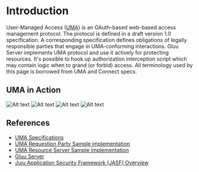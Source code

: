 # Introduction

User-Managed Access ([UMA]) is an OAuth-based web-based access management protocol. The protocol is defined in a draft version 1.0 specification. A corresponding specification defines obligations of legally responsible parties that engage in UMA-conforming interactions. Gluu Server implements UMA protocol and use it actively for protecting resources. It's possible to hook up authorization interception script which may contain logic when to grand (or forbid) access. All terminology used by this page is borrowed from UMA and Connect specs.

## UMA in Action

![Alt text](http://www.gluu.org/docs/img/uma/uma_parts.png "UMA Parts")
![Alt text](http://www.gluu.org/docs/img/uma/uma_flow.png "UMA Parts")
![Alt text](http://www.gluu.org/docs/img/uma/uma_token_workflow.png "UMA Parts")
![Alt text](http://www.gluu.org/docs/img/uma/uma_very_detailed_flow.png "UMA Parts")

## References
- [UMA Specifications](http://kantarainitiative.org/confluence/display/uma/UMA+1.0+Core+Protocol)
- [UMA Requestion Party Sample implementation](https://svn.gluu.info/repository/openxdi/oxUmaDemo/RP/)
- [UMA Resource Server Sample implementation](https://svn.gluu.info/repository/openxdi/oxUmaDemo/RS/)
- [Gluu Server](http://gluu.org)
- [Juju Application Security Framework (JASF) Overview](http://www.gluu.co/juju-draft-overview)

[UMA]: http://kantarainitiative.org/confluence/display/uma/UMA+1.0+Core+Protocol
